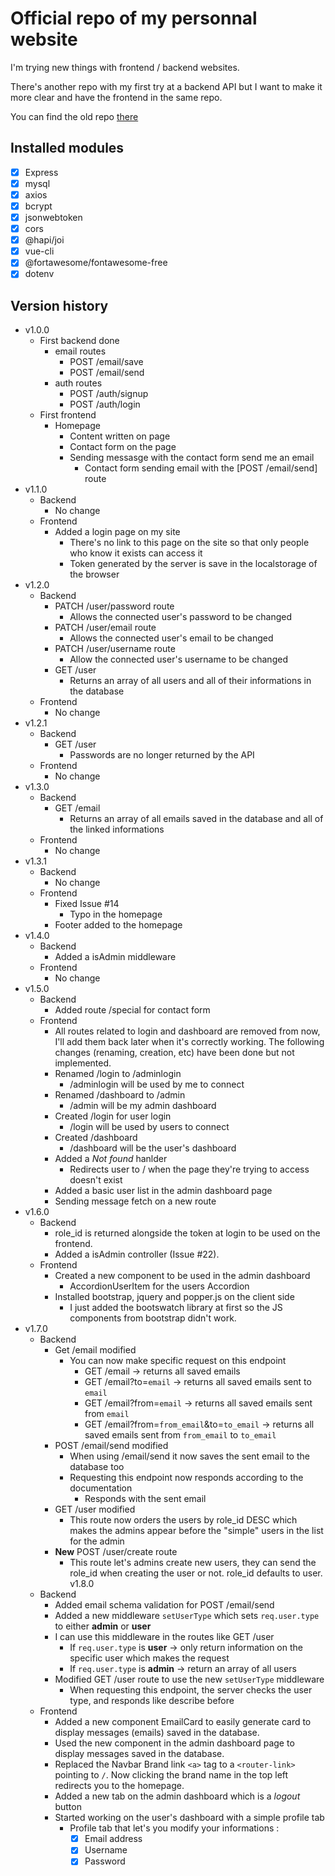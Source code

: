 # Official repo of my personnal website

I'm trying new things with frontend / backend websites.

There's another repo with my first try at a backend API but I want to make it more clear and have the frontend in the same repo.

You can find the old repo [there](https://github.com/Laendrun/laendrun_api)

## Installed modules 

- [x] Express
- [x] mysql
- [x] axios
- [x] bcrypt
- [x] jsonwebtoken
- [x] cors
- [x] @hapi/joi
- [x] vue-cli
- [x] @fortawesome/fontawesome-free
- [x] dotenv

## Version history

- v1.0.0
    - First backend done
        - email routes
            - POST /email/save
            - POST /email/send
        - auth routes
            - POST /auth/signup
            - POST /auth/login
    - First frontend
        - Homepage
            - Content written on page
            - Contact form on the page
            - Sending messasge with the contact form send me an email
                - Contact form sending email with the [POST /email/send] route
- v1.1.0
    - Backend
        - No change
    - Frontend
        - Added a login page on my site
            - There's no link to this page on the site so that only people who know it exists can access it
            - Token generated by the server is save in the localstorage of the browser
- v1.2.0
    - Backend
        - PATCH /user/password route
            - Allows the connected user's password to be changed
        - PATCH /user/email route
            - Allows the connected user's email to be changed
        - PATCH /user/username route
            - Allow the connected user's username to be changed
        - GET /user
            - Returns an array of all users and all of their informations in the database
    - Frontend
        - No change
- v1.2.1
    - Backend
        - GET /user
            - Passwords are no longer returned by the API
    - Frontend
        - No change
- v1.3.0
    - Backend
        - GET /email
            - Returns an array of all emails saved in the database and all of the linked informations
    - Frontend
        - No change
- v1.3.1
    - Backend
        - No change
    - Frontend 
        - Fixed Issue #14
            - Typo in the homepage 
        - Footer added to the homepage
- v1.4.0
    - Backend
        - Added a isAdmin middleware
    - Frontend
        - No change
- v1.5.0
    - Backend
        - Added route /special for contact form
    - Frontend
        - All routes related to login and dashboard are removed from now, I'll add them back later when it's correctly working. The following changes (renaming, creation, etc) have been done but not implemented.
        - Renamed /login to /adminlogin
            - /adminlogin will be used by me to connect
        - Renamed /dashboard to /admin
            - /admin will be my admin dashboard
        - Created /login for user login
            - /login will be used by users to connect
        - Created /dashboard
            - /dashboard will be the user's dashboard
        - Added a _Not found_ hanlder
            - Redirects user to / when the page they're trying to access doesn't exist
        - Added a basic user list in the admin dashboard page
        - Sending message fetch on a new route
- v1.6.0
    - Backend
        - role_id is returned alongside the token at login to be used on the frontend.
        - Added a isAdmin controller (Issue #22).
    - Frontend
        - Created a new component to be used in the admin dashboard
            - AccordionUserItem for the users Accordion
        - Installed bootstrap, jquery and popper.js on the client side
            - I just added the bootswatch library at first so the JS components from bootstrap didn't work.
- v1.7.0
    - Backend
        - Get /email modified
            - You can now make specific request on this endpoint
                - GET /email -> returns all saved emails
                - GET /email?to=```email``` -> returns all saved emails sent to ```email```
                - GET /email?from=```email``` -> returns all saved emails sent from ```email```
                - GET /email?from=```from_email```&to=```to_email``` -> returns all saved emails sent from ```from_email``` to ```to_email```
        - POST /email/send modified
            - When using /email/send it now saves the sent email to the database too
            - Requesting this endpoint now responds according to the documentation
                - Responds with the sent email
        - GET /user modified
            - This route now orders the users by role_id DESC which makes the admins appear before the "simple" users in the list for the admin
        - **New** POST /user/create route
            - This route let's admins create new users, they can send the role_id when creating the user or not. role_id defaults to user.
v1.8.0
    - Backend
        - Added email schema validation for POST /email/send
        - Added a new middleware ```setUserType``` which sets ```req.user.type``` to either **admin** or **user**
        - I can use this middleware in the routes like GET /user
            - If ```req.user.type``` is **user** -> only return information on the specific user which makes the request
            - If ```req.user.type``` is **admin** -> return an array of all users
        - Modified GET /user route to use the new ```setUserType``` middleware
            - When requesting this endpoint, the server checks the user type, and responds like describe before
    - Frontend
        - Added a new component EmailCard to easily generate card to display messages (emails) saved in the database.
        - Used the new component in the admin dashboard page to display messages saved in the database.
        - Replaced the Navbar Brand link ```<a>``` tag to a ```<router-link>``` pointing to ```/```. Now clicking the brand name in the top left redirects you to the homepage.
        - Added a new tab on the admin dashboard which is a *logout* button
        - Started working on the user's dashboard with a simple profile tab
            - Profile tab that let's you modify your informations :
                - [x] Email address
                - [x] Username
                - [x] Password